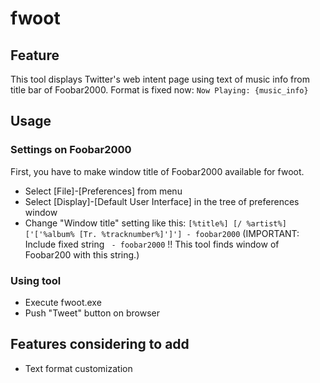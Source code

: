 # fwoot

## Feature
This tool displays Twitter's web intent page using text of music info from title bar of Foobar2000.
Format is fixed now: `Now Playing: {music_info}`

## Usage
### Settings on Foobar2000
First, you have to make window title of Foobar2000 available for fwoot.
+ Select [File]-[Preferences] from menu
+ Select [Display]-[Default User Interface] in the tree of preferences window
+ Change "Window title" setting like this: `[%title%] [/ %artist%] ['['%album% [Tr. %tracknumber%]']'] - foobar2000` (IMPORTANT: Include fixed string ` - foobar2000` !! This tool finds window of Foobar200 with this string.)

### Using tool
+ Execute fwoot.exe
+ Push "Tweet" button on browser

## Features considering to add
- Text format customization
